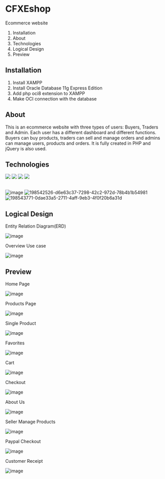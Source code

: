 # CFXEshop
Ecommerce website

1. Installation
2. About
3. Technologies
4. Logical Design
5. Preview

## Installation
1. Install XAMPP
2. Install Oracle Database 11g Express Edition
3. Add php oci8 extension to XAMPP
4. Make OCI connection with the database

## About
This is an ecommerce website with three types of users: Buyers, Traders and Admin. Each user has a different dashboard and different functions. Buyers can buy products, traders can sell and manage orders and admins can manage users, products and orders. It is fully created in PHP and jQuery is also used.

## Technologies

<section data-markdown>
    <div class="flex-container">
      <img src="https://user-images.githubusercontent.com/25385289/198537367-861b4d08-1f91-4620-9f72-95e8ab485511.png">
      <img src="https://user-images.githubusercontent.com/25385289/198537163-7269ab05-8d18-464f-a300-b6abdde8508c.png">
      <img src="https://user-images.githubusercontent.com/25385289/198532232-45c7e3a2-b00f-4ee4-944e-2d1af5a6edc7.png">
<img src="https://user-images.githubusercontent.com/25385289/198536579-ef733424-ca52-405a-a619-7b1ebd148c3e.png">
<br><br>
    </div>
</section>

![image](https://user-images.githubusercontent.com/25385289/198536831-8bca4cc2-4c8d-4bcc-ac11-a03eb6f131d1.png)
![198542526-d6e63c37-7298-42c2-972d-78b4b1b54981](https://user-images.githubusercontent.com/25385289/198542703-8b0cd094-6499-41e3-abd9-b922cb8ae280.png)
![198543771-0dae33a5-2711-4aff-9eb3-4f0f20b6a31d](https://user-images.githubusercontent.com/25385289/198543946-714fd2d8-06b1-4946-89cb-d6bf4da56fe1.png)

## Logical Design

Entity Relation Diagram(ERD)

![image](https://user-images.githubusercontent.com/25385289/198528847-71fdb43a-90db-4d21-8282-e44a37b7037a.png)

Overview Use case

![image](https://user-images.githubusercontent.com/25385289/198528934-0394ff73-6307-4560-9ff6-ae193c8bcd7c.png)

## Preview 
Home Page

![image](https://user-images.githubusercontent.com/25385289/198529075-b461672e-9580-4fc4-b3d0-0cdb3ce2e569.png)

Products Page

![image](https://user-images.githubusercontent.com/25385289/198529120-e0c64e43-31b5-4cc7-a063-7d322a97b2d6.png)

Single Product

![image](https://user-images.githubusercontent.com/25385289/198529150-1f5bfc06-8340-4215-b8eb-6516a4516ba9.png)

Favorites

![image](https://user-images.githubusercontent.com/25385289/198529185-b86f6091-ac93-4baa-9d1e-a39eaaa9d609.png)

Cart

![image](https://user-images.githubusercontent.com/25385289/198529232-468e23b1-00e4-42c6-a7ba-7141df9a2a08.png)

Checkout

![image](https://user-images.githubusercontent.com/25385289/198529273-ee513f46-af38-4211-9f4a-50f324789db8.png)

About Us

![image](https://user-images.githubusercontent.com/25385289/198529307-6b95c16e-2fb5-4f3b-8b68-2dbeea905e21.png)

Seller Manage Products

![image](https://user-images.githubusercontent.com/25385289/198529374-1fd69cf4-4722-47a3-9eb3-420f74da1b46.png)

Paypal Checkout

![image](https://user-images.githubusercontent.com/25385289/198529499-0920ab58-83d2-4084-afad-05c608b89153.png)

Customer Receipt

![image](https://user-images.githubusercontent.com/25385289/198529581-fb1c40fa-5fa0-4624-a075-8df87787ea8b.png)

